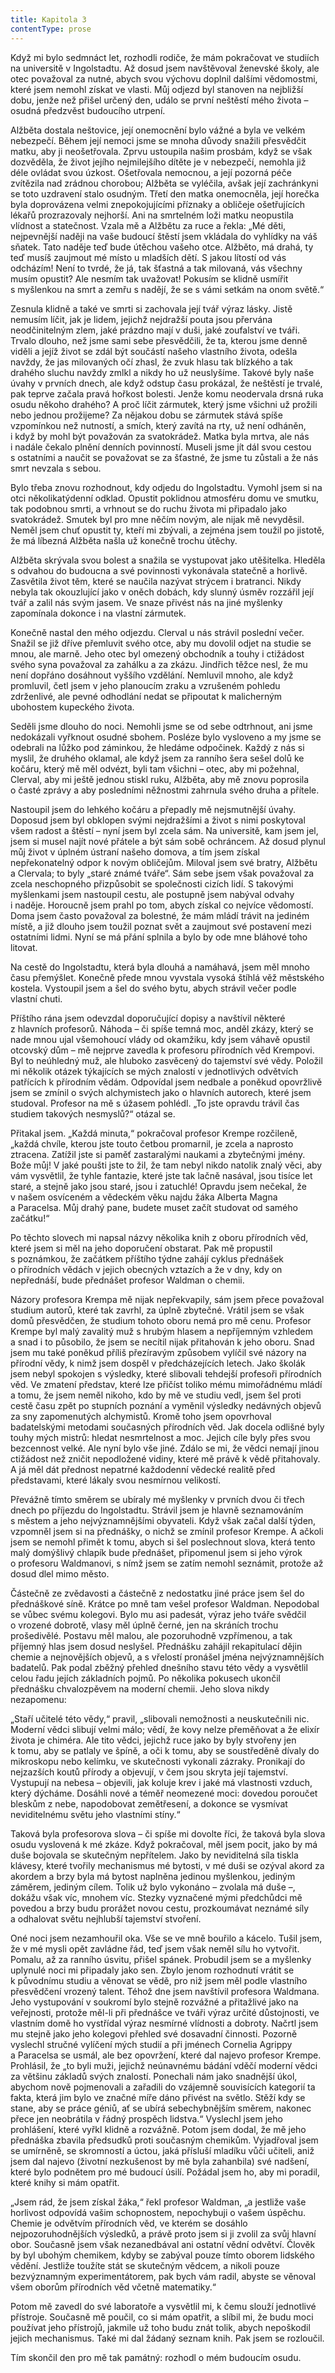 ```yaml
---
title: Kapitola 3
contentType: prose
---
```


Když mi bylo sedmnáct let, rozhodli rodiče, že mám pokračovat ve studiích na universitě v Ingolstadtu. Až dosud jsem navštěvoval ženevské školy, ale otec považoval za nutné, abych svou výchovu doplnil dalšími vědomostmi, které jsem nemohl získat ve vlasti. Můj odjezd byl stanoven na nejbližší dobu, jenže než přišel určený den, událo se první neštěstí mého života – osudná předzvěst budoucího utrpení.

Alžběta dostala neštovice, její onemocnění bylo vážné a byla ve velkém nebezpečí. Během její nemoci jsme se mnoha důvody snažili přesvědčit matku, aby ji neošetřovala. Zprvu ustoupila našim prosbám, když se však dozvěděla, že život jejího nejmilejšího dítěte je v nebezpečí, nemohla již déle ovládat svou úzkost. Ošetřovala nemocnou, a její pozorná péče zvítězila nad zrádnou chorobou; Alžběta se vyléčila, avšak její zachránkyni se toto uzdravení stalo osudným. Třetí den matka onemocněla, její horečka byla doprovázena velmi znepokojujícími příznaky a obličeje ošetřujících lékařů prozrazovaly nejhorší. Ani na smrtelném loži matku neopustila vlídnost a statečnost. Vzala mě a Alžbětu za ruce a řekla: „Mé děti, nejpevnější naději na vaše budoucí štěstí jsem vkládala do vyhlídky na váš sňatek. Tato naděje teď bude útěchou vašeho otce. Alžběto, má drahá, ty teď musíš zaujmout mé místo u mladších dětí. S jakou lítostí od vás odcházím! Není to tvrdé, že já, tak šťastná a tak milovaná, vás všechny musím opustit? Ale nesmím tak uvažovat! Pokusím se klidně usmířit s myšlenkou na smrt a zemřu s nadějí, že se s vámi setkám na onom světě.“

Zesnula klidně a také ve smrti si zachovala její tvář výraz lásky. Jistě nemusím líčit, jak je lidem, jejichž nejdražší pouta jsou přervána neodčinitelným zlem, jaké prázdno mají v duši, jaké zoufalství ve tváři. Trvalo dlouho, než jsme sami sebe přesvědčili, že ta, kterou jsme denně viděli a jejíž život se zdál být součástí našeho vlastního života, odešla navždy, že jas milovaných očí zhasl, že zvuk hlasu tak blízkého a tak drahého sluchu navždy zmlkl a nikdy ho už ne­uslyšíme. Takové byly naše úvahy v prvních dnech, ale když odstup času prokázal, že neštěstí je trvalé, pak teprve začala pravá hořkost bolesti. Jenže komu neodervala drsná ruka osudu někoho drahého? A proč líčit zármutek, který jsme všichni už prožili nebo jednou prožijeme? Za nějakou dobu se zármutek stává spíše vzpomínkou než nutností, a smích, který zavítá na rty, už není odháněn, i když by mohl být považován za svatokrádež. Matka byla mrtva, ale nás i nadále čekalo plnění denních povinností. Museli jsme jít dál svou cestou s ostatními a naučit se považovat se za šťastné, že jsme tu zůstali a že nás smrt nevzala s sebou.

Bylo třeba znovu rozhodnout, kdy odjedu do Ingolstadtu. Vymohl jsem si na otci několikatýdenní odklad. Opustit poklidnou atmosféru domu ve smutku, tak podobnou smrti, a vrhnout se do ruchu života mi připadalo jako svatokrádež. Smutek byl pro mne něčím novým, ale nijak mě nevyděsil. Neměl jsem chuť opustit ty, kteří mi zbývali, a zejména jsem toužil po jistotě, že má líbezná Alžběta našla už konečně trochu útěchy.

Alžběta skrývala svou bolest a snažila se vystupovat jako utěšitelka. Hleděla s odvahou do budoucna a své povinnosti vykonávala statečně a horlivě. Zasvětila život těm, které se naučila nazývat strýcem i bratranci. Nikdy nebyla tak okouzlující jako v oněch dobách, kdy slunný úsměv rozzářil její tvář a zalil nás svým jasem. Ve snaze přivést nás na jiné myšlenky zapomínala dokonce i na vlastní zármutek.

Konečně nastal den mého odjezdu. Clerval u nás strávil poslední večer. Snažil se již dříve přemluvit svého otce, aby mu dovolil odjet na studie se mnou, ale marně. Jeho otec byl omezený obchodník a touhy i ctižádost svého syna považoval za zahálku a za zkázu. Jindřich těžce nesl, že mu není dopřáno dosáhnout vyššího vzdělání. Nemluvil mnoho, ale když promluvil, četl jsem v jeho planoucím zraku a vzrušeném pohledu zdrženlivé, ale pevné odhodlání nedat se připoutat k malicherným ubohostem kupeckého života.

Seděli jsme dlouho do noci. Nemohli jsme se od sebe odtrhnout, ani jsme nedokázali vyřknout osudné sbohem. Posléze bylo vysloveno a my jsme se odebrali na lůžko pod záminkou, že hledáme odpočinek. Každý z nás si myslil, že druhého oklamal, ale když jsem za ranního šera sešel dolů ke kočáru, který mě měl odvézt, byli tam všichni – otec, aby mi požehnal, Clerval, aby mi ještě jednou stiskl ruku, Alžběta, aby mě znovu poprosila o časté zprávy a aby posledními něžnostmi zahrnula svého druha a přítele.

Nastoupil jsem do lehkého kočáru a přepadly mě nejsmutnější úvahy. Doposud jsem byl obklopen svými nejdražšími a život s nimi poskytoval všem radost a štěstí – nyní jsem byl zcela sám. Na universitě, kam jsem jel, jsem si musel najít nové přátele a být sám sobě ochráncem. Až dosud plynul můj život v úplném ústraní našeho domova, a tím jsem získal nepřekonatelný odpor k novým obličejům. Miloval jsem své bratry, Alžbětu a Clervala; to byly „staré známé tváře“. Sám sebe jsem však považoval za zcela neschopného přizpůsobit se společnosti cizích lidí. S takovými myšlenkami jsem nastoupil cestu, ale postupně jsem nabýval odvahy i naděje. Horoucně jsem prahl po tom, abych získal co nejvíce vědomostí. Doma jsem často považoval za bolestné, že mám mládí trávit na jediném místě, a již dlouho jsem toužil poznat svět a zaujmout své postavení mezi ostatními lidmi. Nyní se má přání splnila a bylo by ode mne bláhové toho litovat.

Na cestě do Ingolstadtu, která byla dlouhá a namáhavá, jsem měl mnoho času přemýšlet. Konečně přede mnou vyvstala vysoká štíhlá věž městského kostela. Vystoupil jsem a šel do svého bytu, abych strávil večer podle vlastní chuti.

Příštího rána jsem odevzdal doporučující dopisy a navštívil některé z hlavních profesorů. Náhoda – či spíše temná moc, anděl zkázy, který se nade mnou ujal všemohoucí vlády od okamžiku, kdy jsem váhavě opustil otcovský dům – mě nejprve zavedla k profesoru přírodních věd Krempovi. Byl to neúhledný muž, ale hluboko zasvěcený do tajemství své vědy. Položil mi několik otázek týkajících se mých znalostí v jednotlivých odvětvích patřících k přírodním vědám. Odpovídal jsem nedbale a poněkud opovržlivě jsem se zmínil o svých alchymistech jako o hlavních autorech, které jsem studoval. Profesor na mě s úžasem pohlédl. „To jste opravdu trávil čas studiem takových nesmyslů?“ otázal se.

Přitakal jsem. „Každá minuta,“ pokračoval profesor Krempe rozčileně, „každá chvíle, kterou jste touto četbou promarnil, je zcela a naprosto ztracena. Zatížil jste si paměť zastaralými naukami a zbytečnými jmény. Bože můj! V jaké poušti jste to žil, že tam nebyl nikdo natolik znalý věci, aby vám vysvětlil, že tyhle fantazie, které jste tak lačně nasával, jsou tisíce let staré, a stejně jako jsou staré, jsou i zatuchlé! Opravdu jsem nečekal, že v našem osvíceném a vědeckém věku najdu žáka Alberta Magna a Paracelsa. Můj drahý pane, budete muset začít studovat od samého začátku!“

Po těchto slovech mi napsal názvy několika knih z oboru přírodních věd, které jsem si měl na jeho doporučení obstarat. Pak mě propustil s poznámkou, že začátkem příštího týdne zahájí cyklus přednášek o přírodních vědách v jejich obecných vztazích a že v dny, kdy on nepřednáší, bude přednášet profesor Waldman o chemii.

Názory profesora Krempa mě nijak nepřekvapily, sám jsem přece považoval studium autorů, které tak zavrhl, za úplně zbytečné. Vrátil jsem se však domů přesvědčen, že studium tohoto oboru nemá pro mě cenu. Profesor Krempe byl malý zavalitý muž s hrubým hlasem a nepříjemným vzhledem a snad i to působilo, že jsem se necítil nijak přitahován k jeho oboru. Snad jsem mu také poněkud příliš přezíravým způsobem vylíčil své názory na přírodní vědy, k nimž jsem dospěl v předcházejících letech. Jako školák jsem nebyl spokojen s výsledky, které slibovali tehdejší profesoři přírodních věd. Ve zmatení představ, které lze přičíst toliko mému mimořádnému mládí a tomu, že jsem neměl nikoho, kdo by mě ve studiu vedl, jsem šel proti cestě času zpět po stupních poznání a vyměnil výsledky nedávných objevů za sny zapomenutých alchymistů. Kromě toho jsem opovrhoval badatelskými metodami současných přírodních věd. Jak docela odlišné byly touhy mých mistrů: hledat nesmrtelnost a moc. Jejich cíle byly přes svou bezcennost velké. Ale nyní bylo vše jiné. Zdálo se mi, že vědci nemají jinou ctižádost než zničit nepodložené vidiny, které mě právě k vědě přitahovaly. A já měl dát přednost nepatrné každodenní vědecké realitě před představami, které lákaly svou nesmírnou velikostí.

Převážně tímto směrem se ubíraly mé myšlenky v prvních dvou či třech dnech po příjezdu do Ingolstadtu. Strávil jsem je hlavně seznamováním s městem a jeho nejvýznamnějšími obyvateli. Když však začal další týden, vzpomněl jsem si na přednášky, o nichž se zmínil profesor Krempe. A ačkoli jsem se nemohl přimět k tomu, abych si šel poslechnout slova, která tento malý domýšlivý chlapík bude přednášet, připomenul jsem si jeho výrok o profesoru Waldmanovi, s nímž jsem se zatím nemohl seznámit, protože až dosud dlel mimo město.

Částečně ze zvědavosti a částečně z nedostatku jiné práce jsem šel do přednáškové síně. Krátce po mně tam vešel profesor Wald­man. Nepodobal se vůbec svému kolegovi. Bylo mu asi padesát, výraz jeho tváře svědčil o vrozené dobrotě, vlasy měl úplně černé, jen na skráních trochu prošedivělé. Postavu měl malou, ale pozoruhodně vzpřímenou, a tak příjemný hlas jsem dosud neslyšel. Přednášku zahájil rekapitulací dějin chemie a nejnovějších objevů, a s vřelostí pronášel jména nejvýznamnějších badatelů. Pak podal zběžný přehled dnešního stavu této vědy a vysvětlil celou řadu jejích základních pojmů. Po několika pokusech ukončil přednášku chvalozpěvem na moderní chemii. Jeho slova nikdy nezapomenu:

„Staří učitelé této vědy,“ pravil, „slibovali nemožnosti a neuskutečnili nic. Moderní vědci slibují velmi málo; vědí, že kovy nelze přeměňovat a že elixír života je chiméra. Ale tito vědci, jejichž ruce jako by byly stvořeny jen k tomu, aby se patlaly ve špíně, a oči k tomu, aby se soustředěně dívaly do mikroskopu nebo kelímku, ve skutečnosti vykonali zázraky. Pronikají do nejzazších koutů přírody a objevují, v čem jsou skryta její tajemství. Vystupují na nebesa – objevili, jak koluje krev i jaké má vlastnosti vzduch, který dýcháme. Dosáhli nové a téměř neomezené moci: dovedou poroučet bleskům z nebe, napodobovat zemětřesení, a dokonce se vysmívat neviditelnému světu jeho vlastními stíny.“

Taková byla profesorova slova – či spíše mi dovolte říci, že taková byla slova osudu vyslovená k mé zkáze. Když pokračoval, měl jsem pocit, jako by má duše bojovala se skutečným nepřítelem. Jako by neviditelná síla tiskla klávesy, které tvořily mechanismus mé bytosti, v mé duši se ozýval akord za akordem a brzy byla má bytost naplněna jedinou myšlenkou, jediným záměrem, jediným cílem. Tolik už bylo vykonáno – zvolala má duše –, dokážu však víc, mnohem víc. Stezky vyznačené mými předchůdci mě povedou a brzy budu prorážet novou cestu, prozkoumávat neznámé síly a odhalovat světu nejhlubší tajemství stvoření.

Oné noci jsem nezamhouřil oka. Vše se ve mně bouřilo a kácelo. Tušil jsem, že v mé mysli opět zavládne řád, teď jsem však neměl sílu ho vytvořit. Pomalu, až za ranního úsvitu, přišel spánek. Probudil jsem se a myšlenky uplynulé noci mi připadaly jako sen. Zbylo jenom rozhodnutí vrátit se k původnímu studiu a věnovat se vědě, pro niž jsem měl podle vlastního přesvědčení vrozený talent. Téhož dne jsem navštívil profesora Waldmana. Jeho vystupování v soukromí bylo stejně rozvážné a přitažlivé jako na veřejnosti, protože měl-li při přednášce ve tváři výraz určité důstojnosti, ve vlastním domě ho vystřídal výraz nesmírné vlídnosti a dobroty. Načrtl jsem mu stejně jako jeho kolegovi přehled své dosavadní činnosti. Pozorně vyslechl stručné vylíčení mých studií a při jménech Cornelia Agrippy a Paracelsa se usmál, ale bez opovržení, které dal najevo profesor Krempe. Prohlásil, že „to byli muži, jejichž neúnavnému bádání vděčí moderní vědci za většinu základů svých znalostí. Ponechali nám jako snadnější úkol, abychom nově pojmenovali a zařadili do vzájemně souvisících kategorií ta fakta, která jim bylo ve značné míře dáno přivést na světlo. Stěží kdy se stane, aby se práce géniů, ať se ubírá sebechybnějším směrem, nakonec přece jen neobrátila v řádný prospěch lidstva.“ Vyslechl jsem jeho prohlášení, které vyřkl klidně a rozvážně. Potom jsem dodal, že mě jeho přednáška zbavila předsudků proti současným chemikům. Vyjadřoval jsem se umírněně, se skromností a úctou, jaká přísluší mladíku vůči učiteli, aniž jsem dal najevo (životní nezkušenost by mě byla zahanbila) své nadšení, které bylo podnětem pro mé budoucí úsilí. Požádal jsem ho, aby mi poradil, které knihy si mám opatřit.

„Jsem rád, že jsem získal žáka,“ řekl profesor Waldman, „a jestliže vaše horlivost odpovídá vašim schopnostem, nepochybuji o vašem úspěchu. Chemie je odvětvím přírodních věd, ve kterém se dosáhlo nejpozoruhodnějších výsledků, a právě proto jsem si ji zvolil za svůj hlavní obor. Současně jsem však nezanedbával ani ostatní vědní odvětví. Člověk by byl ubohým chemikem, kdyby se zabýval pouze tímto oborem lidského vědění. Jestliže toužíte stát se skutečným vědcem, a nikoli pouze bezvýznamným experimentátorem, pak bych vám radil, abyste se věnoval všem oborům přírodních věd včetně matematiky.“

Potom mě zavedl do své laboratoře a vysvětlil mi, k čemu slouží jednotlivé přístroje. Současně mě poučil, co si mám opatřit, a slíbil mi, že budu moci používat jeho přístrojů, jakmile už toho budu znát tolik, abych nepoškodil jejich mechanismus. Také mi dal žádaný seznam knih. Pak jsem se rozloučil.

Tím skončil den pro mě tak památný: rozhodl o mém budoucím osudu.
